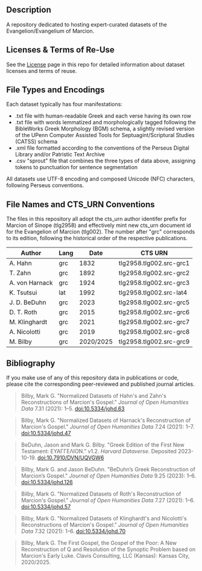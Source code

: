 ## Description

A repository dedicated to hosting expert-curated datasets of the Evangelion/Evangelium of Marcion.

## Licenses & Terms of Re-Use

See the [License](https://github.com/nauarchus/Marcion_Evangelion/blob/main/LICENSE.md) page in this repo for detailed information about dataset licenses and terms of reuse.

## File Types and Encodings

Each dataset typically has four manifestations:
* .txt file with human-readable Greek and each verse having its own row
* .txt file with words lemmatized and morphologically tagged following the BibleWorks Greek Morphology (BGM) schema, a slightly revised version of the UPenn Computer Assisted Tools for Septuagint/Scriptural Studies (CATSS) schema
* .xml file formatted according to the conventions of the Perseus Digital Library and/or Patristic Text Archive
* .csv "sprout" file that combines the three types of data above, assigning tokens to punctuation for sentence segmentation

All datasets use UTF-8 encoding and composed Unicode (NFC) characters, following Perseus conventions.

## File Names and CTS_URN Conventions

The files in this repository all adopt the cts_urn author identifer prefix for Marcion of Sinope (tlg2958) and effectively mint new cts_urn document id for the Evangelion of Marcion (tlg002). The number after "grc" corresponds to its edition, following the historical order of the respective publications.

| Author               | Lang | Date      | CTS URN           | 
|-----------------------|-----------|------------|------------------|
| A. Hahn              | grc  | 1832      | tlg2958.tlg002.src-grc1  |
| T. Zahn            | grc  | 1892      | tlg2958.tlg002.src-grc2  | 
| A. von Harnack       | grc  | 1924      | tlg2958.tlg002.src-grc3  | 
| K. Tsutsui           | lat  | 1992      | tlg2958.tlg002.src-lat4  |
| J. D. BeDuhn         | grc  | 2023      | tlg2958.tlg002.src-grc5  | 
| D. T. Roth          | grc  | 2015      | tlg2958.tlg002.src-grc6  | 
| M. Klinghardt        | grc  | 2021      | tlg2958.tlg002.src-grc7  |
| A. Nicolotti         | grc  | 2019      | tlg2958.tlg002.src-grc8  | 
| M. Bilby             | grc  | 2020/2025      | tlg2958.tlg002.src-grc9  |

## Bibliography

If you make use of any of this repository data in publications or code, please cite the corresponding peer-reviewed and published journal articles.

> Bilby, Mark G. "Normalized Datasets of Hahn's and Zahn's Reconstructions of Marcion's Gospel." *Journal of Open Humanities Data* 7.31 (2021): 1–5. [doi:10.5334/johd.63](https://doi.org/10.5334/johd.63)

> Bilby, Mark G. "Normalized Datasets of Harnack's Reconstruction of Marcion's Gospel." *Journal of Open Humanities Data* 7.24 (2021): 1–7. [doi:10.5334/johd.47](https://doi.org/10.5334/johd.47)

> BeDuhn, Jason and Mark G. Bilby. "Greek Edition of the First New Testament: ΕΥΑΓΓΕΛΙΟΝ.” v1.2. *Harvard Dataverse.* Deposited 2023-10-19. [doi:10.7910/DVN/UQVGW6](https://doi.org/10.7910/DVN/UQVGW6)

> Bilby, Mark G. and Jason BeDuhn. "BeDuhn’s Greek Reconstruction of Marcion’s Gospel." *Journal of Open Humanities Data* 9.25 (2023): 1–6. [doi:10.5334/johd.126](https://doi.org/10.5334/johd.126)

> Bilby, Mark G. "Normalized Datasets of Roth's Reconstruction of Marcion's Gospel." *Journal of Open Humanities Data* 7.27 (2021): 1–6. [doi:10.5334/johd.57](https://doi.org/10.5334/johd.57)

> Bilby, Mark G. "Normalized Datasets of Klinghardt's and Nicolotti's Reconstructions of Marcion's Gospel." *Journal of Open Humanities Data* 7.32 (2021): 1–6. [doi:10.5334/johd.70](https://doi.org/10.5334/johd.70)

> Bilby, Mark G. The First Gospel, the Gospel of the Poor: A New Reconstruction of Q and Resolution of the Synoptic Problem based on Marcion's Early Luke. Clavis Consulting, LLC (Kansas): Kansas City, 2020/2025. 
